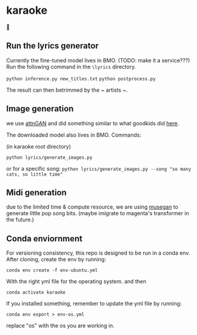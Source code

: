 # karaoke
🎵

## Run the lyrics generator
Currently the fine-tuned model lives in BMO. (TODO: make it a service???) Run the following command in the `\lyrics` directory.

`python inference.py new_titles.txt`
`python postprocess.py`

The result can then betrimmed by the ~ artists ~. 

## Image generation

we use [attnGAN](https://arxiv.org/pdf/1711.10485.pdf) and did something similar to what goodkids did [here](https://neurips2019creativity.github.io/doc/Text%20Conditional%20Lyric%20Video%20Generation.pdf). 

The downloaded model also lives in BMO. Commands:

(in karaoke root directory)

`python lyrics/generate_images.py`

or for a specific song:
`python lyrics/generate_images.py --song "so many cats, so little time"`


## Midi generation

due to the limited time & compute resource, we are using [musegan](https://github.com/salu133445/musegan) to generate little pop song bits. (maybe imigrate to magenta's transformer in the future.)


## Conda enviornment
For versioning consistency, this repo is designed to be run in a conda env.
After cloning, create the env by running:

`conda env create -f env-ubuntu.yml`

With the right yml file for the operating system. and then

`conda activate karaoke`

If you installed something, remember to update the yml file by running:

`conda env export > env-os.yml`

replace "os" with the os you are working in. 
